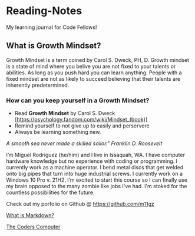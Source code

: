 # Reading-Notes 
My learning journal for Code Fellows!

## What is Growth Mindset? ##

Growth Mindset is a term coined by Carol S. Dweck, PH, D. Growth mindset is a state of mind where you belive you are not fixed to your talents or abilities. As long as you push hard you can learn anything. People with a fixed mindset are not as likely to succeed believing that their talents are inherently predetermined. 

### How can you keep yourself in a Growth Mindset? ###
- Read **Growth Mindset** by Carol S. Dweck [https://psychology.fandom.com/wiki/Mindset_(book)]
- Remind yourself to not give up to easily and perservere
- Always be learning something new. 

*A smooth sea never made a skilled sailor.” Franklin D. Roosevelt*



I’m Miguel Rodriguez (he/him) and I live in Issaquah, WA.  I have computer hardware knowledge but no experience with coding or programming. I currently work as a machine operator. I bend metal discs that get welded onto big pipes that turn into huge industrial screws. I currently work on a Windows 10 Pro v. 21H2. I’m excited to start this course so I can finally use my brain opposed to the many zombie like jobs I've had. I'm stoked for the countless possibilities for the future.

Check out my porfolio on Github 
@ https://github.com/m11gz

 
[What is Markdown?](https://m11gz.github.io/reading.notes/markdown.md)

[The Coders Computer](https://m11gz.github.io/reading.notes/thecoderscomputer.md)
